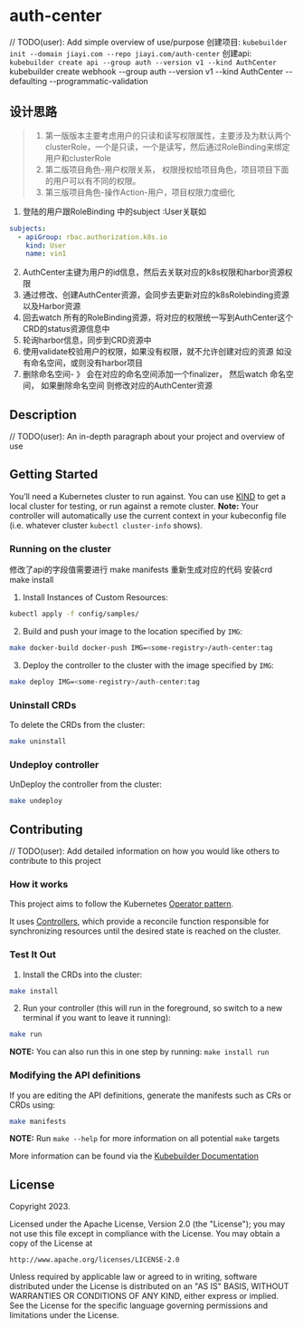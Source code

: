 # auth-center

// TODO(user): Add simple overview of use/purpose
创建项目: `kubebuilder init --domain jiayi.com --repo jiayi.com/auth-center`
创建api: `kubebuilder create api --group auth --version v1 --kind AuthCenter`
kubebuilder create webhook --group auth --version v1 --kind AuthCenter --defaulting --programmatic-validation

## 设计思路

> 1. 第一版版本主要考虑用户的只读和读写权限属性，主要涉及为默认两个clusterRole，一个是只读，一个是读写，然后通过RoleBinding来绑定用户和clusterRole
> 2. 第二版项目角色-用户权限关系， 权限授权给项目角色，项目项目下面的用户可以有不同的权限。
> 3. 第三版项目角色-操作Action-用户，项目权限力度细化

1. 登陆的用户跟RoleBinding 中的subject :User关联如

```yaml
subjects:
  - apiGroup: rbac.authorization.k8s.io
    kind: User
    name: vin1
```

2. AuthCenter主键为用户的id信息，然后去关联对应的k8s权限和harbor资源权限
3. 通过修改、创建AuthCenter资源，会同步去更新对应的k8sRolebinding资源以及Harbor资源
4. 回去watch 所有的RoleBinding资源，将对应的权限统一写到AuthCenter这个CRD的status资源信息中
5. 轮询harbor信息，同步到CRD资源中
6. 使用validate校验用户的权限，如果没有权限，就不允许创建对应的资源 如没有命名空间，或则没有harbor项目
7. 删除命名空间- 》 会在对应的命名空间添加一个finalizer， 然后watch 命名空间， 如果删除命名空间 则修改对应的AuthCenter资源

## Description

// TODO(user): An in-depth paragraph about your project and overview of use

## Getting Started

You’ll need a Kubernetes cluster to run against. You can use [KIND](https://sigs.k8s.io/kind) to get a local cluster for
testing, or run against a remote cluster.
**Note:** Your controller will automatically use the current context in your kubeconfig file (i.e. whatever
cluster `kubectl cluster-info` shows).

### Running on the cluster

修改了api的字段值需要进行 make manifests 重新生成对应的代码
安装crd make install

1. Install Instances of Custom Resources:

```sh
kubectl apply -f config/samples/
```

2. Build and push your image to the location specified by `IMG`:

```sh
make docker-build docker-push IMG=<some-registry>/auth-center:tag
```

3. Deploy the controller to the cluster with the image specified by `IMG`:

```sh
make deploy IMG=<some-registry>/auth-center:tag
```

### Uninstall CRDs

To delete the CRDs from the cluster:

```sh
make uninstall
```

### Undeploy controller

UnDeploy the controller from the cluster:

```sh
make undeploy
```

## Contributing

// TODO(user): Add detailed information on how you would like others to contribute to this project

### How it works

This project aims to follow the
Kubernetes [Operator pattern](https://kubernetes.io/docs/concepts/extend-kubernetes/operator/).

It uses [Controllers](https://kubernetes.io/docs/concepts/architecture/controller/),
which provide a reconcile function responsible for synchronizing resources until the desired state is reached on the
cluster.

### Test It Out

1. Install the CRDs into the cluster:

```sh
make install
```

2. Run your controller (this will run in the foreground, so switch to a new terminal if you want to leave it running):

```sh
make run
```

**NOTE:** You can also run this in one step by running: `make install run`

### Modifying the API definitions

If you are editing the API definitions, generate the manifests such as CRs or CRDs using:

```sh
make manifests
```

**NOTE:** Run `make --help` for more information on all potential `make` targets

More information can be found via the [Kubebuilder Documentation](https://book.kubebuilder.io/introduction.html)

## License

Copyright 2023.

Licensed under the Apache License, Version 2.0 (the "License");
you may not use this file except in compliance with the License.
You may obtain a copy of the License at

    http://www.apache.org/licenses/LICENSE-2.0

Unless required by applicable law or agreed to in writing, software
distributed under the License is distributed on an "AS IS" BASIS,
WITHOUT WARRANTIES OR CONDITIONS OF ANY KIND, either express or implied.
See the License for the specific language governing permissions and
limitations under the License.

